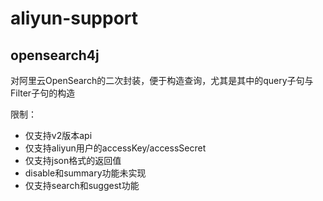 # aliyun-support

## opensearch4j
对阿里云OpenSearch的二次封装，便于构造查询，尤其是其中的query子句与Filter子句的构造

限制：
* 仅支持v2版本api
* 仅支持aliyun用户的accessKey/accessSecret
* 仅支持json格式的返回值
* disable和summary功能未实现
* 仅支持search和suggest功能

